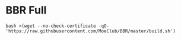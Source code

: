 # BBR Full
```
bash <(wget --no-check-certificate -qO- 'https://raw.githubusercontent.com/MoeClub/BBR/master/build.sh')

```



